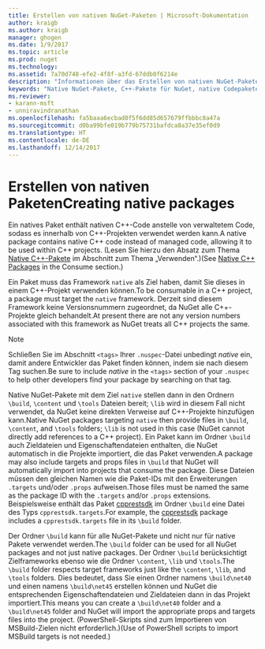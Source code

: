 ```yaml
---
title: Erstellen von nativen NuGet-Paketen | Microsoft-Dokumentation
author: kraigb
ms.author: kraigb
manager: ghogen
ms.date: 1/9/2017
ms.topic: article
ms.prod: nuget
ms.technology: 
ms.assetid: 7a70d748-efe2-4f8f-a3fd-67ddb0f6214e
description: "Informationen über das Erstellen von nativen NuGet-Paketen, die C++-Code statt verwaltetem Code enthalten und in C++-Projekten verwendet werden können."
keywords: "Native NuGet-Pakete, C++-Pakete für NuGet, native Codepakete, C++-Zielprojekte"
ms.reviewer:
- karann-msft
- unniravindranathan
ms.openlocfilehash: fa5baaa6ecbad0f5f6dd85d657679ffbbbc8a47a
ms.sourcegitcommit: d0ba99bfe019b779b75731bafdca8a37e35ef0d9
ms.translationtype: HT
ms.contentlocale: de-DE
ms.lasthandoff: 12/14/2017
---
```

# <a name="creating-native-packages"></a><span data-ttu-id="aee82-104">Erstellen von nativen Paketen</span><span class="sxs-lookup"><span data-stu-id="aee82-104">Creating native packages</span></span>

<span data-ttu-id="aee82-105">Ein natives Paket enthält nativen C++-Code anstelle von verwaltetem Code, sodass es innerhalb von C++-Projekten verwendet werden kann.</span><span class="sxs-lookup"><span data-stu-id="aee82-105">A native package contains native C++ code instead of managed code, allowing it to be used within C++ projects.</span></span> <span data-ttu-id="aee82-106">(Lesen Sie hierzu den Absatz zum Thema [Native C++-Pakete](../consume-packages/finding-and-choosing-packages.md#native-cpp-packages) im Abschnitt zum Thema „Verwenden“.)</span><span class="sxs-lookup"><span data-stu-id="aee82-106">(See [Native C++ Packages](../consume-packages/finding-and-choosing-packages.md#native-cpp-packages) in the Consume section.)</span></span>

<span data-ttu-id="aee82-107">Ein Paket muss das Framework `native` als Ziel haben, damit Sie dieses in einem C++-Projekt verwenden können.</span><span class="sxs-lookup"><span data-stu-id="aee82-107">To be consumable in a C++ project, a package must target the `native` framework.</span></span> <span data-ttu-id="aee82-108">Derzeit sind diesem Framework keine Versionsnummern zugeordnet, da NuGet alle C++-Projekte gleich behandelt.</span><span class="sxs-lookup"><span data-stu-id="aee82-108">At present there are not any version numbers associated with this framework as NuGet treats all C++ projects the same.</span></span>

> [!Note]
> <span data-ttu-id="aee82-109">Schließen Sie im Abschnitt `<tags>` Ihrer `.nuspec`-Datei unbedingt *native* ein, damit andere Entwickler das Paket finden können, indem sie nach diesem Tag suchen.</span><span class="sxs-lookup"><span data-stu-id="aee82-109">Be sure to include *native* in the `<tags>` section of your `.nuspec` to help other developers find your package by searching on that tag.</span></span>

<span data-ttu-id="aee82-110">Native NuGet-Pakete mit dem Ziel `native` stellen dann in den Ordnern `\build`, `\content` und `\tools` Dateien bereit; `\lib` wird in diesem Fall nicht verwendet, da NuGet keine direkten Verweise auf C++-Projekte hinzufügen kann.</span><span class="sxs-lookup"><span data-stu-id="aee82-110">Native NuGet packages targeting `native` then provide files in `\build`, `\content`, and `\tools` folders; `\lib` is not used in this case (NuGet cannot directly add references to a C++ project).</span></span> <span data-ttu-id="aee82-111">Ein Paket kann im Ordner `\build` auch Zieldateien und Eigenschaftendateien enthalten, die NuGet automatisch in die Projekte importiert, die das Paket verwenden.</span><span class="sxs-lookup"><span data-stu-id="aee82-111">A package may also include targets and props files in `\build` that NuGet will automatically import into projects that consume the package.</span></span> <span data-ttu-id="aee82-112">Diese Dateien müssen den gleichen Namen wie die Paket-IDs mit den Erweiterungen `.targets` und/oder `.props` aufweisen.</span><span class="sxs-lookup"><span data-stu-id="aee82-112">Those files must be named the same as the package ID with the `.targets` and/or `.props` extensions.</span></span> <span data-ttu-id="aee82-113">Beispielsweise enthält das Paket [cpprestsdk](https://nuget.org/packages/cpprestsdk/) im Ordner `\build` eine Datei des Typs `cpprestsdk.targets`.</span><span class="sxs-lookup"><span data-stu-id="aee82-113">For example, the [cpprestsdk](https://nuget.org/packages/cpprestsdk/) package includes a `cpprestsdk.targets` file in its `\build` folder.</span></span>

<span data-ttu-id="aee82-114">Der Ordner `\build` kann für alle NuGet-Pakete und nicht nur für native Pakete verwendet werden.</span><span class="sxs-lookup"><span data-stu-id="aee82-114">The `\build` folder can be used for all NuGet packages and not just native packages.</span></span> <span data-ttu-id="aee82-115">Der Ordner `\build` berücksichtigt Zielframeworks ebenso wie die Ordner `\content`, `\lib` und `\tools`.</span><span class="sxs-lookup"><span data-stu-id="aee82-115">The `\build` folder respects target frameworks just like the `\content`, `\lib`, and `\tools` folders.</span></span> <span data-ttu-id="aee82-116">Dies bedeutet, dass Sie einen Ordner namens `\build\net40` und einen namens `\build\net45` erstellen können und NuGet die entsprechenden Eigenschaftendateien und Zieldateien dann in das Projekt importiert.</span><span class="sxs-lookup"><span data-stu-id="aee82-116">This means you can create a `\build\net40` folder and a `\build\net45` folder and NuGet will import the appropriate props and targets files into the project.</span></span> <span data-ttu-id="aee82-117">(PowerShell-Skripts sind zum Importieren von MSBuild-Zielen nicht erforderlich.)</span><span class="sxs-lookup"><span data-stu-id="aee82-117">(Use of PowerShell scripts to import MSBuild targets is not needed.)</span></span>
